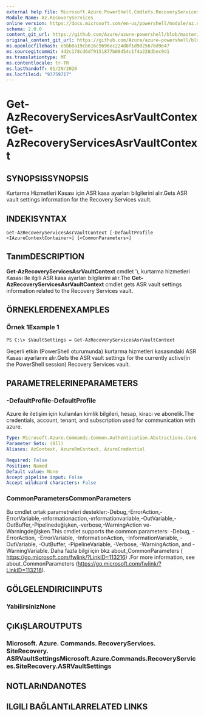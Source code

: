 ```yaml
---
external help file: Microsoft.Azure.PowerShell.Cmdlets.RecoveryServices.SiteRecovery.dll-Help.xml
Module Name: Az.RecoveryServices
online version: https://docs.microsoft.com/en-us/powershell/module/az.recoveryservices/get-azrecoveryservicesasrvaultcontext
schema: 2.0.0
content_git_url: https://github.com/Azure/azure-powershell/blob/master/src/RecoveryServices/RecoveryServices/help/Get-AzRecoveryServicesAsrVaultContext.md
original_content_git_url: https://github.com/Azure/azure-powershell/blob/master/src/RecoveryServices/RecoveryServices/help/Get-AzRecoveryServicesAsrVaultContext.md
ms.openlocfilehash: e5bb8a19cb616c9696ec224d8f1d9d25678d9e47
ms.sourcegitcommit: 4d2c178cd6df9151877b08d54c1f4a228dbec9d1
ms.translationtype: MT
ms.contentlocale: tr-TR
ms.lasthandoff: 01/29/2020
ms.locfileid: "93759717"
---
```

# <span data-ttu-id="ca996-101">Get-AzRecoveryServicesAsrVaultContext</span><span class="sxs-lookup"><span data-stu-id="ca996-101">Get-AzRecoveryServicesAsrVaultContext</span></span>

## <span data-ttu-id="ca996-102">SYNOPSIS</span><span class="sxs-lookup"><span data-stu-id="ca996-102">SYNOPSIS</span></span>
<span data-ttu-id="ca996-103">Kurtarma Hizmetleri Kasası için ASR kasa ayarları bilgilerini alır.</span><span class="sxs-lookup"><span data-stu-id="ca996-103">Gets ASR vault settings information for the Recovery Services vault.</span></span>

## <span data-ttu-id="ca996-104">INDEKI</span><span class="sxs-lookup"><span data-stu-id="ca996-104">SYNTAX</span></span>

```
Get-AzRecoveryServicesAsrVaultContext [-DefaultProfile <IAzureContextContainer>] [<CommonParameters>]
```

## <span data-ttu-id="ca996-105">Tanım</span><span class="sxs-lookup"><span data-stu-id="ca996-105">DESCRIPTION</span></span>
<span data-ttu-id="ca996-106">**Get-AzRecoveryServicesAsrVaultContext** cmdlet 'ı, kurtarma hizmetleri Kasası Ile ilgili ASR kasa ayarları bilgilerini alır.</span><span class="sxs-lookup"><span data-stu-id="ca996-106">The **Get-AzRecoveryServicesAsrVaultContext** cmdlet gets ASR vault settings information related to the Recovery Services vault.</span></span>

## <span data-ttu-id="ca996-107">ÖRNEKLERDEN</span><span class="sxs-lookup"><span data-stu-id="ca996-107">EXAMPLES</span></span>

### <span data-ttu-id="ca996-108">Örnek 1</span><span class="sxs-lookup"><span data-stu-id="ca996-108">Example 1</span></span>
```
PS C:\> $VaultSettings = Get-AzRecoveryServicesAsrVaultContext
```

<span data-ttu-id="ca996-109">Geçerli etkin (PowerShell oturumunda) kurtarma hizmetleri kasasındaki ASR Kasası ayarlarını alır.</span><span class="sxs-lookup"><span data-stu-id="ca996-109">Gets the ASR vault settings for the currently active(in the PowerShell session) Recovery Services vault.</span></span>

## <span data-ttu-id="ca996-110">PARAMETRELERINE</span><span class="sxs-lookup"><span data-stu-id="ca996-110">PARAMETERS</span></span>

### <span data-ttu-id="ca996-111">-DefaultProfile</span><span class="sxs-lookup"><span data-stu-id="ca996-111">-DefaultProfile</span></span>
<span data-ttu-id="ca996-112">Azure ile iletişim için kullanılan kimlik bilgileri, hesap, kiracı ve abonelik.</span><span class="sxs-lookup"><span data-stu-id="ca996-112">The credentials, account, tenant, and subscription used for communication with azure.</span></span>

```yaml
Type: Microsoft.Azure.Commands.Common.Authentication.Abstractions.Core.IAzureContextContainer
Parameter Sets: (All)
Aliases: AzContext, AzureRmContext, AzureCredential

Required: False
Position: Named
Default value: None
Accept pipeline input: False
Accept wildcard characters: False
```

### <span data-ttu-id="ca996-113">CommonParameters</span><span class="sxs-lookup"><span data-stu-id="ca996-113">CommonParameters</span></span>
<span data-ttu-id="ca996-114">Bu cmdlet ortak parametreleri destekler:-Debug,-ErrorAction,-ErrorVariable,-ınformationaction,-ınformationvariable,-OutVariable,-OutBuffer,-Pipelinedeğişken,-verbose,-WarningAction ve-Warningdeğişken.</span><span class="sxs-lookup"><span data-stu-id="ca996-114">This cmdlet supports the common parameters: -Debug, -ErrorAction, -ErrorVariable, -InformationAction, -InformationVariable, -OutVariable, -OutBuffer, -PipelineVariable, -Verbose, -WarningAction, and -WarningVariable.</span></span> <span data-ttu-id="ca996-115">Daha fazla bilgi için bkz about_CommonParameters ( https://go.microsoft.com/fwlink/?LinkID=113216) .</span><span class="sxs-lookup"><span data-stu-id="ca996-115">For more information, see about_CommonParameters (https://go.microsoft.com/fwlink/?LinkID=113216).</span></span>

## <span data-ttu-id="ca996-116">GÖLGELENDIRICI</span><span class="sxs-lookup"><span data-stu-id="ca996-116">INPUTS</span></span>

### <span data-ttu-id="ca996-117">Yabilirsiniz</span><span class="sxs-lookup"><span data-stu-id="ca996-117">None</span></span>

## <span data-ttu-id="ca996-118">ÇıKıŞLAR</span><span class="sxs-lookup"><span data-stu-id="ca996-118">OUTPUTS</span></span>

### <span data-ttu-id="ca996-119">Microsoft. Azure. Commands. RecoveryServices. SiteRecovery. ASRVaultSettings</span><span class="sxs-lookup"><span data-stu-id="ca996-119">Microsoft.Azure.Commands.RecoveryServices.SiteRecovery.ASRVaultSettings</span></span>

## <span data-ttu-id="ca996-120">NOTLARıNDA</span><span class="sxs-lookup"><span data-stu-id="ca996-120">NOTES</span></span>

## <span data-ttu-id="ca996-121">ILGILI BAĞLANTıLAR</span><span class="sxs-lookup"><span data-stu-id="ca996-121">RELATED LINKS</span></span>
